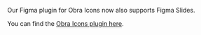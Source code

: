 <script context="module" lang="ts">
    import type { BlogFrontmatter } from '$lib/blog/types'

    export const metadata: BlogFrontmatter = {
        title: 'Figma plugin',
        date: '2025-04-17',
        tags: ['plugin','figma','figma-slides']
    }
</script>

Our Figma plugin for Obra Icons now also supports Figma Slides.

You can find the <a href="https://www.figma.com/community/plugin/1417969026159731234/obra-icons">Obra Icons plugin
here</a>.
